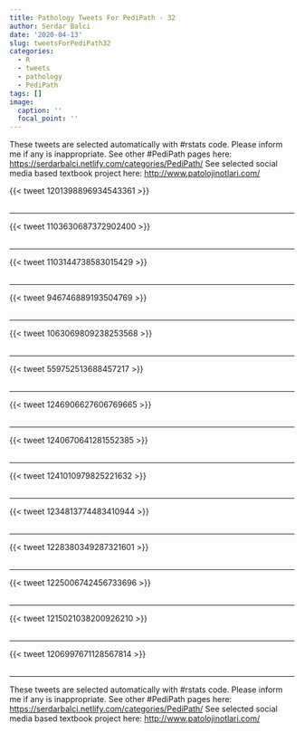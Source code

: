 ```yaml
---
title: Pathology Tweets For PediPath - 32
author: Serdar Balci
date: '2020-04-13'
slug: tweetsForPediPath32
categories:
  - R
  - tweets
  - pathology
  - PediPath
tags: []
image:
  caption: ''
  focal_point: ''
---
```



These tweets are selected automatically with #rstats code. Please inform me if any is inappropriate.
See other #PediPath pages here: https://serdarbalci.netlify.com/categories/PediPath/ 
See selected social media based textbook project here: http://www.patolojinotlari.com/

{{< tweet 1201398896934543361 >}}
<br>
<br>
<hr>
{{< tweet 1103630687372902400 >}}
<br>
<br>
<hr>
{{< tweet 1103144738583015429 >}}
<br>
<br>
<hr>
{{< tweet 946746889193504769 >}}
<br>
<br>
<hr>
{{< tweet 1063069809238253568 >}}
<br>
<br>
<hr>
{{< tweet 559752513688457217 >}}
<br>
<br>
<hr>
{{< tweet 1246906627606769665 >}}
<br>
<br>
<hr>
{{< tweet 1240670641281552385 >}}
<br>
<br>
<hr>
{{< tweet 1241010979825221632 >}}
<br>
<br>
<hr>
{{< tweet 1234813774483410944 >}}
<br>
<br>
<hr>
{{< tweet 1228380349287321601 >}}
<br>
<br>
<hr>
{{< tweet 1225006742456733696 >}}
<br>
<br>
<hr>
{{< tweet 1215021038200926210 >}}
<br>
<br>
<hr>
{{< tweet 1206997671128567814 >}}
<br>
<br>
<hr>


These tweets are selected automatically with #rstats code. Please inform me if any is inappropriate.
See other #PediPath pages here: https://serdarbalci.netlify.com/categories/PediPath/ 
See selected social media based textbook project here: http://www.patolojinotlari.com/
